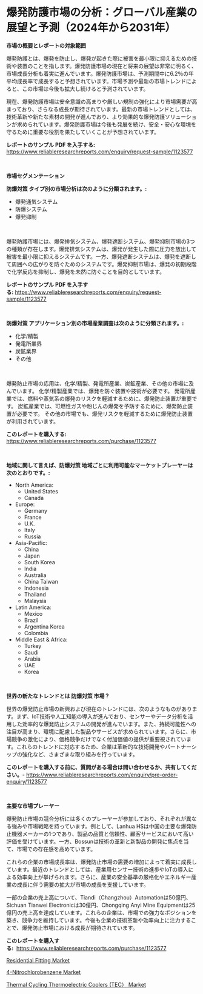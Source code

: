 <p><h1>爆発防護市場の分析：グローバル産業の展望と予測（2024年から2031年）</h1></p><p><strong>市場の概要とレポートの対象範囲</strong></p>
<p><p>爆発防護とは、爆発を防止し、爆発が起きた際に被害を最小限に抑えるための技術や装置のことを指します。爆発防護市場の現在と将来の展望は非常に明るく、市場成長分析も着実に進んでいます。爆発防護市場は、予測期間中に6.2％の年平均成長率で成長すると予想されています。市場予測や最新の市場トレンドによると、この市場は今後も拡大し続けると予測されています。</p><p>現在、爆発防護市場は安全意識の高まりや厳しい規制の強化により市場需要が高まっており、さらなる成長が期待されています。最新の市場トレンドとしては、技術革新や新たな素材の開発が進んでおり、より効果的な爆発防護ソリューションが求められています。爆発防護市場は今後も発展を続け、安全・安心な環境を守るために重要な役割を果たしていくことが予想されています。</p></p>
<p><strong>レポートのサンプル PDF を入手する:</strong> <a href="https://www.reliableresearchreports.com/enquiry/request-sample/1123577">https://www.reliableresearchreports.com/enquiry/request-sample/1123577</a></p>
<p>&nbsp;</p>
<p><strong>市場セグメンテーション</strong></p>
<p><strong>防爆対策 タイプ別の市場分析は次のように分類されます。:</strong></p>
<p><ul><li>爆発通気システム</li><li>防爆システム</li><li>爆発抑制</li></ul></p>
<p>&nbsp;</p>
<p><p>爆発防護市場には、爆発排気システム、爆発遮断システム、爆発抑制市場の3つの種類が存在します。爆発排気システムは、爆発が発生した際に圧力を放出して被害を最小限に抑えるシステムです。一方、爆発遮断システムは、爆発を遮断して周囲への広がりを防ぐためのシステムです。爆発抑制市場は、爆発の初期段階で化学反応を抑制し、爆発を未然に防ぐことを目的としています。</p></p>
<p><strong>レポートのサンプル PDF を入手する:</strong>&nbsp;<a href="https://www.reliableresearchreports.com/enquiry/request-sample/1123577">https://www.reliableresearchreports.com/enquiry/request-sample/1123577</a></p>
<p>&nbsp;</p>
<p><strong> 防爆対策 アプリケーション別の市場産業調査は次のように分類されます。:</strong></p>
<p><ul><li>化学/精製</li><li>発電所業界</li><li>炭鉱業界</li><li>その他</li></ul></p>
<p>&nbsp;</p>
<p><p>爆発防止市場の応用は、化学/精製、発電所産業、炭鉱産業、その他の市場に及んでいます。 化学/精製産業では、爆発を防ぐ装置や技術が必要です。 発電所産業では、燃料や蒸気系の爆発のリスクを軽減するために、爆発防止装置が重要です。 炭鉱産業では、可燃性ガスや粉じんの爆発を予防するために、爆発防止装置が必要です。 その他の市場でも、爆発リスクを軽減するために爆発防止装置が利用されています。</p></p>
<p><strong>このレポートを購入する:</strong>&nbsp; <a href="https://www.reliableresearchreports.com/purchase/1123577">https://www.reliableresearchreports.com/purchase/1123577</a></p>
<p>&nbsp;</p>
<p><strong>地域に関して言えば、防爆対策 地域ごとに利用可能なマーケットプレーヤーは次のとおりです。:</strong></p>
<p><ul>
    <li>
        North America:
        <ul>
            <li>United States</li>
            <li>Canada</li>
        </ul>
    </li>
    <li>
        Europe:
        <ul>
            <li>Germany</li>
            <li>France</li>
            <li>U.K.</li>
            <li>Italy</li>
            <li>Russia</li>
        </ul>
    </li>
    <li>
        Asia-Pacific:
        <ul>
            <li>China</li>
            <li>Japan</li>
            <li>South Korea</li>
            <li>India</li>
            <li>Australia</li>
            <li>China Taiwan</li>
            <li>Indonesia</li>
            <li>Thailand</li>
            <li>Malaysia</li>
        </ul>
    </li>
    <li>
        Latin America:
        <ul>
            <li>Mexico</li>
            <li>Brazil</li>
            <li>Argentina Korea</li>
            <li>Colombia</li>
        </ul>
    </li>
    <li>
        Middle East & Africa:
        <ul>
            <li>Turkey</li>
            <li>Saudi</li>
            <li>Arabia</li>
            <li>UAE</li>
            <li>Korea</li>
        </ul>
    </li>
    </ul></p>
<p>&nbsp;</p>
<p><strong>世界の新たなトレンドとは 防爆対策 市場？</strong></p>
<p><p>世界の爆発防止市場の新興および現在のトレンドには、次のようなものがあります。まず、IoT技術や人工知能の導入が進んでおり、センサーやデータ分析を活用した効率的な爆発防止システムの開発が進んでいます。また、持続可能性への注目が高まり、環境に配慮した製品やサービスが求められています。さらに、市場競争の激化により、価格競争だけでなく付加価値の提供が重要視されています。これらのトレンドに対応するため、企業は革新的な技術開発やパートナーシップの強化など、さまざまな取り組みを行っています。</p></p>
<p><strong>このレポートを購入する前に、質問がある場合は問い合わせるか、共有してください。</strong>- <a href="https://www.reliableresearchreports.com/enquiry/pre-order-enquiry/1123577">https://www.reliableresearchreports.com/enquiry/pre-order-enquiry/1123577</a></p>
<p>&nbsp;</p>
<p><strong>主要な市場プレーヤー</strong></p>
<p><p>爆発防止市場の競合分析には多くのプレーヤーが参加しており、それぞれが異なる強みや市場戦略を持っています。例として、Lanhua HSは中国の主要な爆発防止機器メーカーの1つであり、製品の品質と信頼性、顧客サービスにおいて高い評価を受けています。一方、Bossunは技術の革新と新製品の開発に焦点を当て、市場での存在感を高めています。</p><p>これらの企業の市場成長率は、爆発防止市場の需要の増加によって着実に成長しています。最近のトレンドとしては、産業用センサー技術の進歩やIoTの導入による効率向上が挙げられます。さらに、産業の安全基準の厳格化やエネルギー産業の成長に伴う需要の拡大が市場の成長を支援しています。</p><p>一部の企業の売上高について、Tiandi（Changzhou）Automationは50億円、Sichuan Tianwei Electronicは30億円、Chongqing Anyi Mine Equipmentは25億円の売上高を達成しています。これらの企業は、市場での強力なポジションを築き、競争力を維持しています。今後も企業の技術革新や効率向上に注力することで、爆発防止市場における成長が期待されています。</p></p>
<p><strong>このレポートを購入する:</strong>&nbsp;&nbsp;<a href="https://www.reliableresearchreports.com/purchase/1123577">https://www.reliableresearchreports.com/purchase/1123577</a></p>
<p><p><a href="https://view.publitas.com/reportprime-1/residential-fitting-market-challenges-opportunities-and-growth-drivers-and-major-market-players-forecasted-for-period-from-2023-2030/">Residential Fitting Market</a></p><p><a href="https://view.publitas.com/reportprime-1/4-nitrochlorobenzene-market-size-and-growth-market-segmentation-regional-and-country-breakdowns-and-market-trends-for-period-from-2023-2030/">4-Nitrochlorobenzene Market</a></p><p><a href="https://view.publitas.com/reportprime-1/thermal-cycling-thermoelectric-coolers-tec-market-offer-valuable-insights-into-market-size-market-share-market-trends-and-projections-spanning-from-2023-to-2030/">Thermal Cycling Thermoelectric Coolers (TEC） Market</a></p></p>